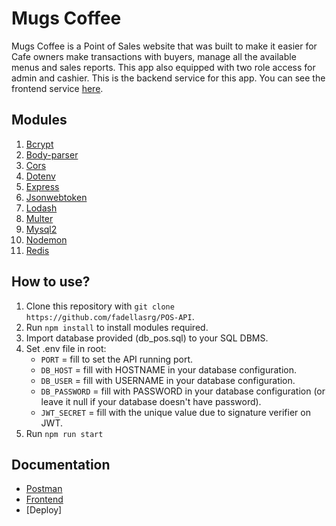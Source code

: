 # Mugs Coffee
Mugs Coffee is a Point of Sales website that was built to make it easier for Cafe owners make transactions with buyers, manage all the available menus and sales reports. This app also equipped with two role access for admin and cashier.
This is the backend service for this app. You can see the frontend service [here](https://github.com/fadellasrg/POS-Web).

## Modules
1. [Bcrypt](https://www.npmjs.com/package/bcrypt)
2. [Body-parser](https://www.npmjs.com/package/body-parser)
3. [Cors](https://www.npmjs.com/package/cors)
4. [Dotenv](https://www.npmjs.com/package/dotenv)
5. [Express](https://www.npmjs.com/package/express)
6. [Jsonwebtoken](https://www.npmjs.com/package/jsonwebtoken)
7. [Lodash](https://www.npmjs.com/package/lodash)
8. [Multer](https://www.npmjs.com/package/multer)
9. [Mysql2](https://www.npmjs.com/package/mysql2)
10. [Nodemon](https://www.npmjs.com/package/nodemon)
11. [Redis](https://redis.io/)

## How to use?
1. Clone this repository with `git clone https://github.com/fadellasrg/POS-API`.
2. Run `npm install` to install modules required.
3. Import database provided (db_pos.sql) to your SQL DBMS.
4. Set .env file in root:
    - `PORT` = fill to set the API running port.
    - `DB_HOST` = fill with HOSTNAME in your database configuration.
    - `DB_USER` = fill with USERNAME in your database configuration.
    - `DB_PASSWORD` = fill with PASSWORD in your database configuration (or leave it null if your database doesn't have password).
    - `JWT_SECRET` = fill with the unique value due to signature verifier on JWT.
5. Run `npm run start`

## Documentation
- [Postman](https://documenter.getpostman.com/view/13713483/TWDfDDVo)
- [Frontend](https://github.com/fadellasrg/POS-Web)
- [Deploy]